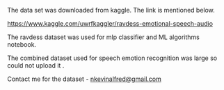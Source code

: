The data set was downloaded from kaggle. The link is mentioned below.

https://www.kaggle.com/uwrfkaggler/ravdess-emotional-speech-audio

The ravdess dataset was used for mlp classifier and ML algorithms notebook.

The combined dataset used for speech emotion recognition was large so could not upload it .

Contact me for the dataset - nkevinalfred@gmail.com

